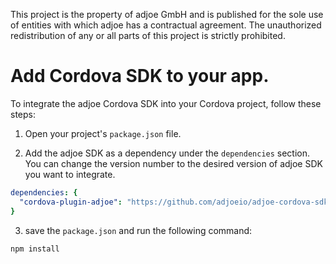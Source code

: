 This project is the property of adjoe GmbH and is published for the sole use of entities with which adjoe has a contractual agreement.
The unauthorized redistribution of any or all parts of this project is strictly prohibited.

# Add Cordova SDK to your app.

To integrate the adjoe Cordova SDK into your Cordova project, follow these steps:

1. Open your project's `package.json` file.

2. Add the adjoe SDK as a dependency under the `dependencies` section. You can change the version number to the desired version of adjoe SDK you want to integrate.

```yaml
dependencies: {
  "cordova-plugin-adjoe": "https://github.com/adjoeio/adjoe-cordova-sdk#v3.1.1"
}
```
3. save the `package.json` and run the following command:
```
npm install
```
